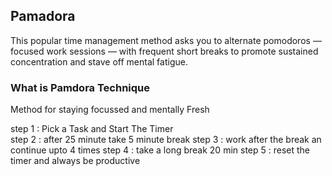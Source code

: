 ## Pamadora

This popular time management method asks you to alternate pomodoros — focused work sessions — with frequent short breaks to promote sustained concentration and stave off mental fatigue.

### What is Pamdora Technique
Method for staying focussed and mentally Fresh

step 1 : Pick a Task and Start The Timer</br>
step 2 : after 25 minute take 5 minute break
step 3 : work after the break an continue upto 4 times
step 4 : take a long break 20 min 
step 5 : reset the timer and always be productive
